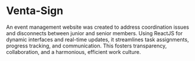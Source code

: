 # Venta-Sign
An event management website was created to address coordination issues and disconnects between junior and senior members. Using ReactJS for dynamic interfaces and real-time updates, it streamlines task assignments, progress tracking, and communication. This fosters transparency, collaboration, and a harmonious, efficient work culture.
